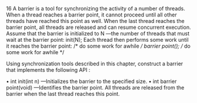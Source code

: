 16 A barrier is a tool for synchronizing the activity of a number of threads. When a thread reaches a barrier point, it cannot proceed until all other threads have reached this point as well. When the last thread reaches the barrier point, all threads are released and can resume concurrent execution.
Assume that the barrier is initialized to N —the number of threads that must wait at the barrier point:
					init(N);
Each thread then performs some work until it reaches the barrier point:
				/* do some work for awhile */
					barrier point();
				/* do some work for awhile */

Using synchronization tools described in this chapter, construct a barrier
that implements the following API :

• int init(int n) —Initializes the barrier to the specified size.
• int barrier point(void) —Identifies the barrier point. All
threads are released from the barrier when the last thread reaches this point.


